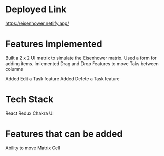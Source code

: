 # Deployed Link
https://eisenhower.netlify.app/

# Features Implemented
Built a 2 x 2 UI matrix to simulate the Eisenhower matrix.
Used a form for adding items.
Imlemented Drag and Drop Features to move Taks between columns

Added Edit a Task feature
Added Delete a Task feature

# Tech Stack
React
Redux
Chakra UI

# Features that can be added
Ability to move Matrix Cell
